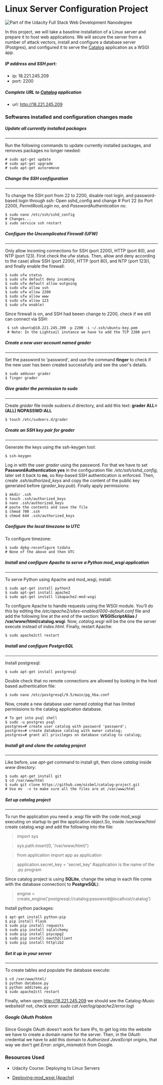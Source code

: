 # Linux Server Configuration Project
![Part of the Udacity Full Stack Web Development Nanodegree](https://img.shields.io/badge/Udacity-Full%20Stack%20Web%20Developer%20Nanodegree-lightgrey.svg)

In this project, we will take a baseline installation of a Linux server and prepare it to host web applications. We will secure the server from a number of attack vectors, install and configure a database server (Postgres), and configured it to serve the [Catalog] application as a WSGI app.

##### IP address and SSH port:
- ip: 18.221.245.209
- port: 2200

##### Complete URL to [Catalog] application
- url: http://18.221.245.209

### Softwares installed and configuration changes made

##### Update all currently installed packages
___
Run the following commands to update currently installed packages, and removes packages no longer needed:
```
# sudo apt-get update
# sudo apt-get upgrade
# sudo apt-get autoremove
```
#####  Change the SSH configuration
___
To change the SSH  port from 22 to 2200, disable root login, and password-based login through ssh:
Open sshd_config and change # Port 22 (to Port 2200), *PermitRootLogin no*, and *PasswordAuthentication no*.
```
$ sudo nano /etc/ssh/sshd_config
# Changes...
$ sudo service ssh restart
```
##### Configure the Uncomplicated Firewall (UFW)
___
Only allow incoming connections for SSH (port 2200), HTTP (port 80), and NTP (port 123).
First check the ufw status. Then, allow and deny according to the case( allow SSH (port 2200), HTTP (port 80), and NTP (port 123)), and finally enable the firewall:
```
$ sudo ufw status
$ sudo ufw default deny incoming
$ sudo ufw default allow outgoing
$ sudo ufw allow ssh
$ sudo ufw allow 2200
$ sudo ufw allow www
$ sudo ufw allow 123
$ sudo ufw enable)
```
Since firewall is on, and SSH had beeen change to 2200, check if we still can connect via SSH:
```
 $ ssh ubuntu@18.221.245.209 -p 2200 -i ~/.ssh/ubuntu-key.pem
 # Note: In the Lightsail instance we have to add the TCP 2200 port
```
##### Create a new user account named grader
___
Set the password to 'password', and use the command **finger** to check if the new user has been created successfully and see the user's details.
```
$ sudo adduser grader
$ finger grader
```
##### Give grader the permission to sudo
___
Create *grader* file inside *sudoers.d* directory, and add this text: **grader ALL=(ALL) NOPASSWD:ALL**
```
$ touch /etc/sudoers.d/grader
```
##### Create an SSH key pair for grader
___
Generate the keys using the ssh-keygen tool:
```
$ ssh-keygen
```
Log in with the user *grader* using the password. For that we have to set **PasswordAuthentication yes** in the configuration file: */etc/ssh/sshd_config*, later set it back to **no**, so Key-based SSH authentication is enforced.
Then, create *.ssh/authorized_keys* and copy the content of the public key generated before (*grader_key.pub*). Finally apply permissions:

```
$ mkdir .ssh
$ touch .ssh/authorized_keys
$ nano .ssh/authorized_keys
# paste the contents and save the file
$ chmod 700 .ssh
$ chmod 644 .ssh/authorized_keys
```
##### Configure the local timezone to UTC
To configure timezone:
```
$ sudo dpkg-reconfigure tzdata
# None of the above and then UTC
```
##### Install and configure Apache to serve a Python mod_wsgi application
___
To serve Python using Apache and mod_wsgi, install:
```
$ sudo apt-get install python3
$ sudo apt-get install apache2
$ sudo apt-get install libapache2-mod-wsgi
```
To configure Apache to handle requests using the WSGI module. You’ll do this by editing the */etc/apache2/sites-enabled/000-default.conf* file and  add the following line at the end of the *<VirtualHost>* section: **WSGIScriptAlias / /var/www/html/catalog.wsgi**. Now, *catalog.wsgi* will be the one the server execute instead of *index.html*.
Finally, restart Apache:
```
$ sudo apache2ctl restart
```
##### Install and configure PostgreSQL
___
Install postgresql:
```
$ sudo apt-get install postgresql
```
Double check that no remote connections are allowed by looking in the host based authentication file:
```
$ sudo nano /etc/postgresql/9.5/main/pg_hba.conf
```
Now, create a new database user named *catalog* that has limited permissions to the catalog application database.
```
# To get into psql shell
$ sudo -u postgres psql
postgres=# create user catalog with password 'password';
postgres=# create database catalog with owner catalog;
postgres=# grant all privileges on database catalog to catalog;
```
##### Install git and clone the catalog project
___
Like before, use *apt-get* command to install git, then clone *catalog* inside *www* directory:
```
$ sudo apt-get install git
$ cd /var/www/html
$ sudo git clone https://github.com/oisbel/catalog-project.git
# Use mv  -v to make sure all the files are at /var/www/html
```
##### Set up catalog project
___
To run the application you need a .wsgi file with the code mod_wsgi executing on startup to get the application object.So, inside */var/www/html* create catalog.wsgi and add the following into the file:
> import sys

> sys.path.insert(0, '/var/www/html/')

> from application import app as application

> application.secret_key = 'secret_key'
> #application is the name of the .py program

Since catalog project is using **SQLite**, change the setup in each file come with the database connection( to **PostgreSQL**):

> engine = create_engine('postgresql://catalog:password@localhost/catalog')

Install python packages:
```
$ apt-get install python-pip
$ pip install Flask
$ sudo pip install requests
$ sudo pip install sqlalchemy
$ sudo pip install psycopg2
$ sudo pip install oauth2client
$ sudo pip install httplib2
```
##### Set it up in your server
___
To create tables and populate the database execute:
```
$ cd /var/www/html/
$ python database.py
$ python additems.py
$ sudo apache2ctl restart
```
Finally, when open http://18.221.245.209 we should see the Catalog-Music website(if not, check error: *sudo cat /var/log/apache2/error.log*)

##### Google OAuth Problem

Since Google OAuth doesn't work for bare IPs, to get log into the website we have to create a domain name for the server.
Then, in the OAuth credential we have to add this domain to *Authorized JavaScript origins*, that way we don't get *Error: origin_mismatch* from Google.

### Resources Used
- Udacity Course: Deploying to Linux Servers
- [Deploying-mod_wsgi (Apache)]

   [Catalog]: <https://github.com/oisbel/catalog-project.git>
   [Deploying-mod_wsgi (Apache)]:<http://flask.pocoo.org/docs/0.12/deploying/mod_wsgi/>